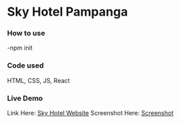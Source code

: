 # Sky Hotel Pampanga

### How to use

-npm init

### Code used
HTML, CSS, JS, React

### Live Demo
Link Here: [Sky Hotel Website](https://sky-hotel-test-2.onrender.com/)
Screenshot Here: [Screenshot](https://github.com/joshlitam/sky-hotel/assets/74515811/4393dab4-4fa0-428e-b39d-c8df1132d28a)

